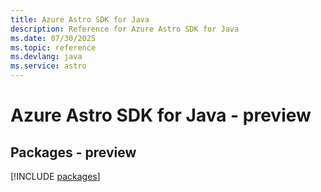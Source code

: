 ```yaml
---
title: Azure Astro SDK for Java
description: Reference for Azure Astro SDK for Java
ms.date: 07/30/2025
ms.topic: reference
ms.devlang: java
ms.service: astro
---
```

# Azure Astro SDK for Java - preview
## Packages - preview
[!INCLUDE [packages](astro-index.md)]
